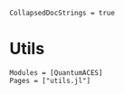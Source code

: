 ```@meta
CollapsedDocStrings = true
```

# Utils

```@autodocs
Modules = [QuantumACES]
Pages = ["utils.jl"]
```